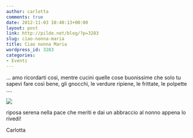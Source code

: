 ```yaml
---
author: carlotta
comments: true
date: 2012-11-03 10:40:13+00:00
layout: post
link: http://pilde.net/blog/?p=3283
slug: ciao-nonna-maria
title: Ciao nonna Maria
wordpress_id: 3283
categories:
- Eventi
---
```


... amo ricordarti così, mentre cucini quelle cose buonissime che solo tu sapevi fare così bene, gli gnocchi, le verdure ripiene, le frittate, le polpette  ....

![](http://pilde.net/blog/wp-content/uploads/2012/11/nonna_maria.jpg)




riposa serena nella pace che meriti e dai un abbraccio al nonno appena lo rivedi!

Carlotta
